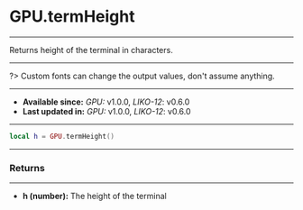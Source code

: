 # GPU.termHeight
---

Returns height of the terminal in characters.

---

?> Custom fonts can change the output values, don't assume anything.

---

* **Available since:** _GPU:_ v1.0.0, _LIKO-12_: v0.6.0
* **Last updated in:** _GPU:_ v1.0.0, _LIKO-12_: v0.6.0

---

```lua
local h = GPU.termHeight()
```

---
### Returns
---

* **h (number):** The height of the terminal

